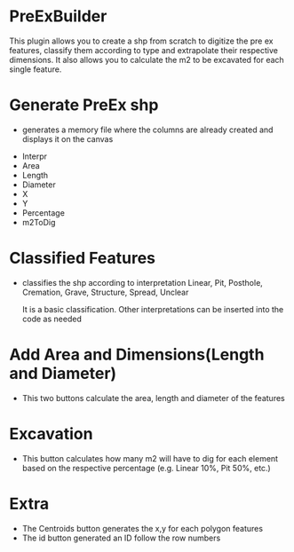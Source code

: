 # PreExBuilder
This plugin allows you to create a shp from scratch to digitize the pre ex features, classify them according to type and extrapolate their respective dimensions. It also allows you to calculate the m2 to be excavated for each single feature.

# Generate PreEx shp

- generates a memory file where the columns are already created and displays it on the canvas

<ul>
	<li>Interpr</li>
	<li>Area</li>
	<li>Length</li>
	<li>Diameter</li>
	<li>X</li>
	<li>Y</li>
	<li>Percentage</li>
	<li>m2ToDig</li>
</ul>

# Classified Features

- classifies the shp according to interpretation
	Linear, Pit, Posthole, Cremation, Grave, Structure, Spread, Unclear

	It is a basic classification. Other interpretations can be inserted into the code as 		needed

# Add Area and Dimensions(Length and Diameter)

- This two buttons calculate the area, length and diameter of the features


# Excavation

- This button calculates how many m2 will have to dig for each element based on the respective percentage (e.g. Linear 10%, Pit 50%, etc.)

# Extra

- The Centroids button generates the x,y for each polygon features
- The id button generated an ID follow the row numbers

